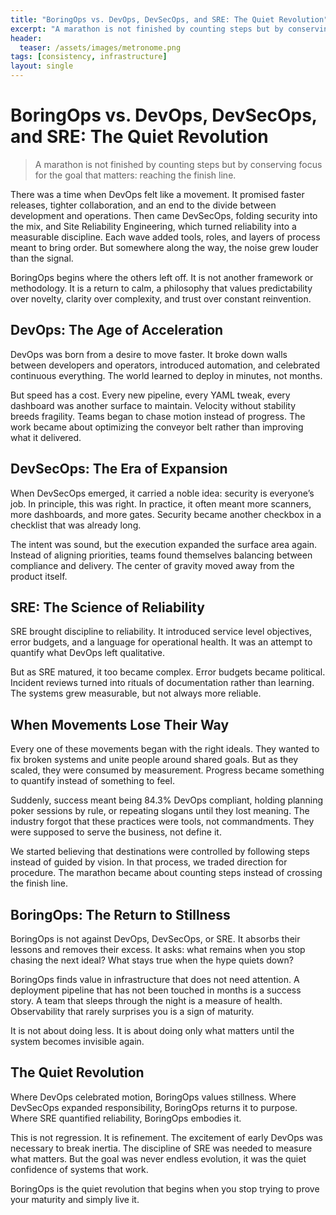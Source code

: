 ```yaml
---
title: "BoringOps vs. DevOps, DevSecOps, and SRE: The Quiet Revolution"
excerpt: "A marathon is not finished by counting steps but by conserving focus for the goal that matters: reaching the finish line."
header:
  teaser: /assets/images/metronome.png
tags: [consistency, infrastructure]
layout: single
---
```



# BoringOps vs. DevOps, DevSecOps, and SRE: The Quiet Revolution

> A marathon is not finished by counting steps but by conserving focus for the goal that matters: reaching the finish line.

There was a time when DevOps felt like a movement. It promised faster releases, tighter collaboration, and an end to the divide between development and operations. Then came DevSecOps, folding security into the mix, and Site Reliability Engineering, which turned reliability into a measurable discipline. Each wave added tools, roles, and layers of process meant to bring order. But somewhere along the way, the noise grew louder than the signal.

BoringOps begins where the others left off. It is not another framework or methodology. It is a return to calm, a philosophy that values predictability over novelty, clarity over complexity, and trust over constant reinvention.

## DevOps: The Age of Acceleration

DevOps was born from a desire to move faster. It broke down walls between developers and operators, introduced automation, and celebrated continuous everything. The world learned to deploy in minutes, not months.

But speed has a cost. Every new pipeline, every YAML tweak, every dashboard was another surface to maintain. Velocity without stability breeds fragility. Teams began to chase motion instead of progress. The work became about optimizing the conveyor belt rather than improving what it delivered.

## DevSecOps: The Era of Expansion

When DevSecOps emerged, it carried a noble idea: security is everyone’s job. In principle, this was right. In practice, it often meant more scanners, more dashboards, and more gates. Security became another checkbox in a checklist that was already long.

The intent was sound, but the execution expanded the surface area again. Instead of aligning priorities, teams found themselves balancing between compliance and delivery. The center of gravity moved away from the product itself.

## SRE: The Science of Reliability

SRE brought discipline to reliability. It introduced service level objectives, error budgets, and a language for operational health. It was an attempt to quantify what DevOps left qualitative.

But as SRE matured, it too became complex. Error budgets became political. Incident reviews turned into rituals of documentation rather than learning. The systems grew measurable, but not always more reliable.

## When Movements Lose Their Way

Every one of these movements began with the right ideals. They wanted to fix broken systems and unite people around shared goals. But as they scaled, they were consumed by measurement. Progress became something to quantify instead of something to feel.

Suddenly, success meant being 84.3% DevOps compliant, holding planning poker sessions by rule, or repeating slogans until they lost meaning. The industry forgot that these practices were tools, not commandments. They were supposed to serve the business, not define it.

We started believing that destinations were controlled by following steps instead of guided by vision. In that process, we traded direction for procedure. The marathon became about counting steps instead of crossing the finish line.

## BoringOps: The Return to Stillness

BoringOps is not against DevOps, DevSecOps, or SRE. It absorbs their lessons and removes their excess. It asks: what remains when you stop chasing the next ideal? What stays true when the hype quiets down?

BoringOps finds value in infrastructure that does not need attention. A deployment pipeline that has not been touched in months is a success story. A team that sleeps through the night is a measure of health. Observability that rarely surprises you is a sign of maturity.

It is not about doing less. It is about doing only what matters until the system becomes invisible again.

## The Quiet Revolution

Where DevOps celebrated motion, BoringOps values stillness. Where DevSecOps expanded responsibility, BoringOps returns it to purpose. Where SRE quantified reliability, BoringOps embodies it.

This is not regression. It is refinement. The excitement of early DevOps was necessary to break inertia. The discipline of SRE was needed to measure what matters. But the goal was never endless evolution, it was the quiet confidence of systems that work.

BoringOps is the quiet revolution that begins when you stop trying to prove your maturity and simply live it.

